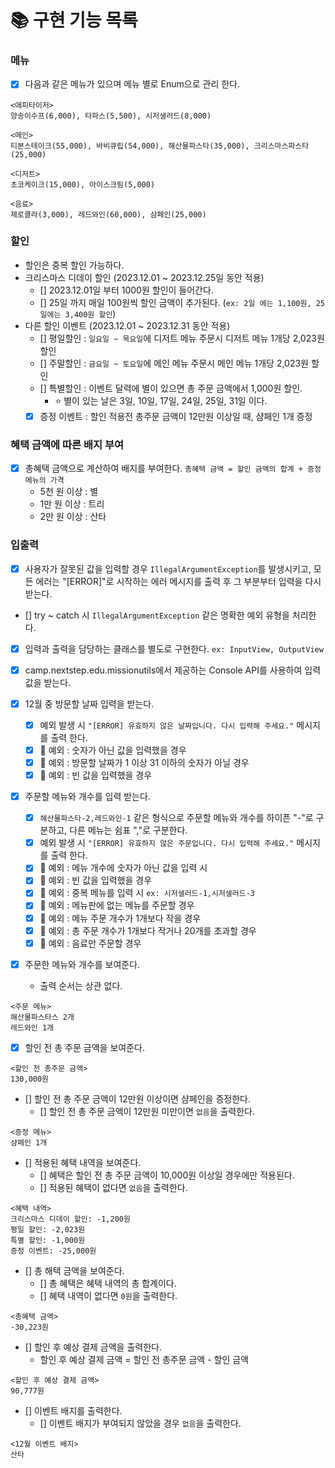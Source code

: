 # 📚 구현 기능 목록

### 메뉴

- [x] 다음과 같은 메뉴가 있으며 메뉴 별로 Enum으로 관리 한다.

```agsl
<애피타이저>
양송이수프(6,000), 타파스(5,500), 시저샐러드(8,000)

<메인>
티본스테이크(55,000), 바비큐립(54,000), 해산물파스타(35,000), 크리스마스파스타(25,000)

<디저트>
초코케이크(15,000), 아이스크림(5,000)

<음료>
제로콜라(3,000), 레드와인(60,000), 샴페인(25,000)
```

### 할인

- 할인은 중복 할인 가능하다.
- 크리스마스 디데이 할인 (2023.12.01 ~ 2023.12.25일 동안 적용)
    - [] 2023.12.01일 부터 1000원 할인이 들어간다.
    - [] 25일 까지 매일 100원씩 할인 금액이 추가된다. (`ex: 2일 에는 1,100원, 25일에는 3,400원 할인`)
- 다른 할인 이벤트 (2023.12.01 ~ 2023.12.31 동안 적용)
    - [] 평일할인 : `일요일 ~ 목요일`에 디저트 메뉴 주문시 디저트 메뉴 1개당 2,023원 할인
    - [] 주말할인 : `금요일 ~ 토요일`에 메인 메뉴 주문시 메인 메뉴 1개당 2,023원 할인
    - [] 특별할인 : 이벤트 달력에 별이 있으면 총 주문 금액에서 1,000원 할인.
        - ⭐ 별이 있는 날은 3일, 10일, 17일, 24일, 25일, 31일 이다.
    - [x] 증정 이벤트 : 할인 적용전 총주문 금액이 12만원 이상일 때, 샴페인 1개 증정

### 혜택 금액에 따른 배지 부여
- [x] 총혜택 금액으로 계산하여 배지를 부여한다. `총혜택 금액 = 할인 금액의 합계 + 증정 메뉴의 가격`
  - 5천 원 이상 : 별
  - 1만 원 이상 : 트리
  - 2만 원 이상 : 산타

### 입출력

- [x] 사용자가 잘못된 값을 입력할 경우 `IllegalArgumentException`를 발생시키고,
  모든 에러는 "[ERROR]"로 시작하는 에러 메시지를 출력 후 그 부분부터 입력을 다시 받는다.
- [] try ~ catch 시 `IllegalArgumentException` 같은 명확한 예외 유형을 처리한다.
- [x] 입력과 출력을 담당하는 클래스를 별도로 구현한다. `ex: InputView, OutputView`
- [x] camp.nextstep.edu.missionutils에서 제공하는 Console API를 사용하여 입력값을 받는다.

- [x] 12월 중 방문할 날짜 입력을 받는다.
    - [x] 예외 발생 시 `"[ERROR] 유효하지 않은 날짜입니다. 다시 입력해 주세요."` 메시지를 출력 한다.
    - [x] 🚫 예외 : 숫자가 아닌 값을 입력했을 경우
    - [x] 🚫 예외 : 방문할 날짜가 1 이상 31 이하의 숫자가 아닐 경우
    - [x] 🚫 예외 : 빈 값을 입력했을 경우

- [x] 주문할 메뉴와 개수를 입력 받는다.
    - [x] `해산물파스타-2,레드와인-1` 같은 형식으로 주문할 메뉴와 개수를 하이픈 "-"로 구분하고, 다른 메뉴는 쉼표 ","로 구분한다.
    - [x] 예외 발생 시 `"[ERROR] 유효하지 않은 주문입니다. 다시 입력해 주세요."` 메시지를 출력 한다.
    - [x] 🚫 예외 : 메뉴 개수에 숫자가 아닌 값을 입력 시
    - [x] 🚫 예외 : 빈 값을 입력했을 경우
    - [x] 🚫 예외 : 중복 메뉴를 입력 시 `ex: 시저샐러드-1,시저샐러드-3`
    - [x] 🚫 예외 : 메뉴판에 없는 메뉴를 주문할 경우
    - [x] 🚫 예외 : 메뉴 주문 개수가 1개보다 작을 경우
    - [x] 🚫 예외 : 총 주문 개수가 1개보다 작거나 20개를 초과할 경우
    - [x] 🚫 예외 : 음료만 주문할 경우

- [x] 주문한 메뉴와 개수를 보여준다.
    - 출력 순서는 상관 없다.

```agsl
<주문 메뉴>
해산물파스타스 2개
레드와인 1개
```

- [x] 할인 전 총 주문 금액을 보여준다.

```agsl
<할인 전 총주문 금액>
130,000원
```

- [] 할인 전 총 주문 금액이 12만원 이상이면 샴페인을 증정한다.
    - [] 할인 전 총 주문 금액이 12만원 미만이면 `없음`을 출력한다.

```agsl
<증정 메뉴>
샴페인 1개
```

- [] 적용된 혜택 내역을 보여준다.
    - [] 혜택은 할인 전 총 주문 금액이 10,000원 이상일 경우에만 적용된다.
    - [] 적용된 혜택이 없다면 `없음`을 출력한다.

```agsl
<혜택 내역>
크리스마스 디데이 할인: -1,200원
평일 할인: -2,023원
특별 할인: -1,000원
증정 이벤트: -25,000원
```

- [] 총 해택 금액을 보여준다.
    - [] 총 혜택은 혜택 내역의 총 합계이다.
    - [] 혜택 내역이 없다면 `0원`을 출력한다.

```agsl
<총혜택 금액>
-30,223원
```

- [] 할인 후 예상 결제 금액을 출력한다.
    - 할인 후 예상 결제 금액 = 할인 전 총주문 금액 - 할인 금액

```agsl
<할인 후 예상 결제 금액>
90,777원
```

- [] 이벤트 배지를 출력한다.
    - [] 이벤트 배지가 부여되지 않았을 경우 `없음`을 출력한다.

```agsl
<12월 이벤트 배지>
산타
```